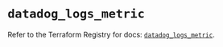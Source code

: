 # `datadog_logs_metric`

Refer to the Terraform Registry for docs: [`datadog_logs_metric`](https://registry.terraform.io/providers/datadog/datadog/3.65.0/docs/resources/logs_metric).
